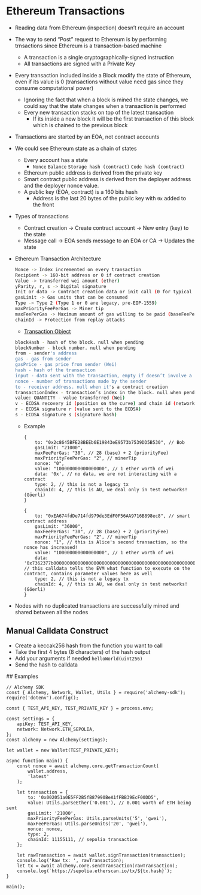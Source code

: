 # Ethereum Transactions

-   Reading data from Ethereum (inspection) doesn’t require an account
-   The way to send “Post” request to Ethereum is by performing trnsactions since Ethereum is a transaction-based machine
    -   A transaction is a single cryptographically-signed instruction
    -   All transactions are signed with a Private Key
-   Every transaction included inside a Block modify the state of Ethereum, even if its value is 0 (transactions without value need gas since they consume computational power)
    -   Ignoring the fact that when a block is mined the state changes, we could say that the state changes when a transaction is performed
    -   Every new transaction stacks on top of the latest transaction
        -   If its inside a new block it will be the first transaction of this block which is chained to the previous block
-   Transactions are started by an EOA, not contract accounts
-   We could see Ethereum state as a chain of states
    -   Every account has a state
        -   `Nonce` `Balance` `Storage hash (contract)` `Code hash (contract)`
    -   Ethereum public address is derived from the private key
    -   Smart contract public address is derived from the deployer address and the deployer nonce value.
    -   A public key (EOA, contract) is a 160 bits hash
        -   Address is the last 20 bytes of the public key with `0x` added to the front
-   Types of transactions
    -   Contract creation -> Create contract account -> New entry (key) to the state
    -   Message call -> EOA sends message to an EOA or CA -> Updates the state
-   Ethereum Transaction Architecture

    ```BASH
    Nonce -> Index incremented on every transaction
    Recipient -> 160-bit address or 0 if contract creation
    Value -> transferred wei amount (ether)
    yParity, r, s -> Digital signature
    Init or data -> Contract creation data or init call (0 for typical Ether transfer)
    gasLimit -> Gas units that can be consumed
    Type -> Type 2 (Type 1 or 0 are legacy, pre-EIP-1559)
    maxPriorityFeePerGas -> Miner tip
    maxFeePerGas -> Maximum amount of gas willing to be paid (baseFeePerGas and maxPriorityFeePerGas)
    chainId -> Protection from replay attacks
    ```

    -   [Transaction Object](https://docs.alchemy.com/docs/understanding-the-transaction-object-on-ethereum)

    ```BASH
    blockHash - hash of the block. null when pending
    blockNumber - block number. null when pending
    from - sender's address
    gas - gas from sender
    gasPrice - gas price from sender (Wei)
    hash - hash of the transaction
    input - data sent with the transaction, empty if doesn’t involve a smart contract
    nonce - number of transactions made by the sender
    to - receiver address. null when it's a contract creation
    transactionIndex - transaction’s index in the block. null when pending
    value: QUANTITY - value transferred (Wei)
    v - ECDSA recovery id (position on the curve) and chain id (network)
    r - ECDSA signature r (value sent to the ECDSA)
    s - ECDSA signature s (signature hash)
    ```

    -   Example

        ```JS
        {
            to: "0x2c8645BFE28BEEb6E19843eE9573b7539DD5B530", // Bob
            gasLimit: "21000",
            maxFeePerGas: "30", // 28 (base) + 2 (priorityFee)
            maxPriorityFeePerGas: "2", // minerTip
            nonce: "0",
            value: "100000000000000000", // 1 ether worth of wei
            data: '0x', // no data, we are not interacting with a contract
            type: 2, // this is not a legacy tx
            chainId: 4, // this is AU, we deal only in test networks! (Göerli)
        }
        ```

        ```JS
        {
            to: "0xEA674fdDe714fd979de3EdF0F56AA9716B898ec8", // smart contract address
            gasLimit: "36000",
            maxFeePerGas: "30", // 28 (base) + 2 (priorityFee)
            maxPriorityFeePerGas: "2", // minerTip
            nonce: "1", // this is Alice's second transaction, so the nonce has increased!
            value: "100000000000000000", // 1 ether worth of wei
            data: '0x7362377b0000000000000000000000000000000000000000000000000000000000000000', // this calldata tells the EVM what function to execute on the contract, contains parameter values here as well
            type: 2, // this is not a legacy tx
            chainId: 4, // this is AU, we deal only in test networks! (Göerli)
        }
        ```

-   Nodes with no duplicated transactions are successfully mined and shared between all the nodes

## Manual Calldata Construct

-   Create a keccak256 hash from the function you want to call
-   Take the first 4 bytes (8 characters) of the hash output
-   Add your arguments if needed `helloWorld(uint256)`
-   Send the hash to calldata

## Examples

```JS
// Alchemy SDK
const { Alchemy, Network, Wallet, Utils } = require('alchemy-sdk');
require('dotenv').config();

const { TEST_API_KEY, TEST_PRIVATE_KEY } = process.env;

const settings = {
    apiKey: TEST_API_KEY,
    network: Network.ETH_SEPOLIA,
};
const alchemy = new Alchemy(settings);

let wallet = new Wallet(TEST_PRIVATE_KEY);

async function main() {
    const nonce = await alchemy.core.getTransactionCount(
        wallet.address,
        'latest'
    );

    let transaction = {
        to: '0x002051a0E5FF2B5fB87990BeA1fFBB39EcF00DD5',
        value: Utils.parseEther('0.001'), // 0.001 worth of ETH being sent
        gasLimit: '21000',
        maxPriorityFeePerGas: Utils.parseUnits('5', 'gwei'),
        maxFeePerGas: Utils.parseUnits('20', 'gwei'),
        nonce: nonce,
        type: 2,
        chainId: 11155111, // sepolia transaction
    };

    let rawTransaction = await wallet.signTransaction(transaction);
    console.log('Raw tx: ', rawTransaction);
    let tx = await alchemy.core.sendTransaction(rawTransaction);
    console.log(`https://sepolia.etherscan.io/tx/${tx.hash}`);
}

main();
```
